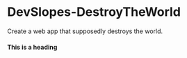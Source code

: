 # DevSlopes-DestroyTheWorld
Create a web app that supposedly destroys the world.

#### This is a heading
